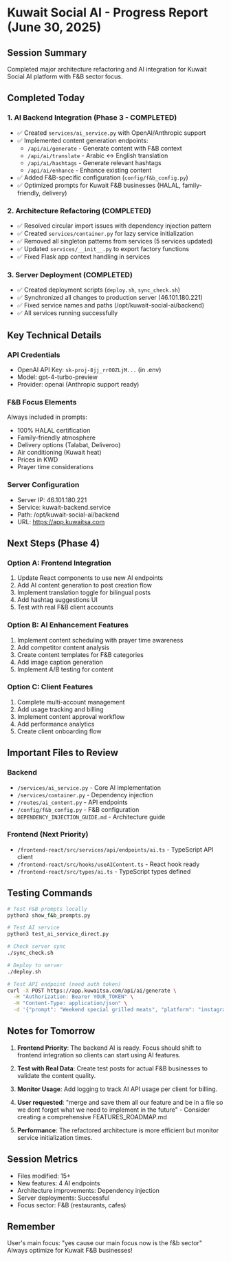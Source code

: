# Kuwait Social AI - Progress Report (June 30, 2025)

## Session Summary
Completed major architecture refactoring and AI integration for Kuwait Social AI platform with F&B sector focus.

## Completed Today

### 1. AI Backend Integration (Phase 3 - COMPLETED)
- ✅ Created `services/ai_service.py` with OpenAI/Anthropic support
- ✅ Implemented content generation endpoints:
  - `/api/ai/generate` - Generate content with F&B context
  - `/api/ai/translate` - Arabic ↔ English translation
  - `/api/ai/hashtags` - Generate relevant hashtags
  - `/api/ai/enhance` - Enhance existing content
- ✅ Added F&B-specific configuration (`config/f&b_config.py`)
- ✅ Optimized prompts for Kuwait F&B businesses (HALAL, family-friendly, delivery)

### 2. Architecture Refactoring (COMPLETED)
- ✅ Resolved circular import issues with dependency injection pattern
- ✅ Created `services/container.py` for lazy service initialization
- ✅ Removed all singleton patterns from services (5 services updated)
- ✅ Updated `services/__init__.py` to export factory functions
- ✅ Fixed Flask app context handling in services

### 3. Server Deployment (COMPLETED)
- ✅ Created deployment scripts (`deploy.sh`, `sync_check.sh`)
- ✅ Synchronized all changes to production server (46.101.180.221)
- ✅ Fixed service names and paths (/opt/kuwait-social-ai/backend)
- ✅ All services running successfully

## Key Technical Details

### API Credentials
- OpenAI API Key: `sk-proj-8jj_rr0OZLjM...` (in .env)
- Model: gpt-4-turbo-preview
- Provider: openai (Anthropic support ready)

### F&B Focus Elements
Always included in prompts:
- 100% HALAL certification
- Family-friendly atmosphere
- Delivery options (Talabat, Deliveroo)
- Air conditioning (Kuwait heat)
- Prices in KWD
- Prayer time considerations

### Server Configuration
- Server IP: 46.101.180.221
- Service: kuwait-backend.service
- Path: /opt/kuwait-social-ai/backend
- URL: https://app.kuwaitsa.com

## Next Steps (Phase 4)

### Option A: Frontend Integration
1. Update React components to use new AI endpoints
2. Add AI content generation to post creation flow
3. Implement translation toggle for bilingual posts
4. Add hashtag suggestions UI
5. Test with real F&B client accounts

### Option B: AI Enhancement Features
1. Implement content scheduling with prayer time awareness
2. Add competitor content analysis
3. Create content templates for F&B categories
4. Add image caption generation
5. Implement A/B testing for content

### Option C: Client Features
1. Complete multi-account management
2. Add usage tracking and billing
3. Implement content approval workflow
4. Add performance analytics
5. Create client onboarding flow

## Important Files to Review

### Backend
- `/services/ai_service.py` - Core AI implementation
- `/services/container.py` - Dependency injection
- `/routes/ai_content.py` - API endpoints
- `/config/f&b_config.py` - F&B configuration
- `DEPENDENCY_INJECTION_GUIDE.md` - Architecture guide

### Frontend (Next Priority)
- `/frontend-react/src/services/api/endpoints/ai.ts` - TypeScript API client
- `/frontend-react/src/hooks/useAIContent.ts` - React hook ready
- `/frontend-react/src/types/ai.ts` - TypeScript types defined

## Testing Commands

```bash
# Test F&B prompts locally
python3 show_f&b_prompts.py

# Test AI service
python3 test_ai_service_direct.py

# Check server sync
./sync_check.sh

# Deploy to server
./deploy.sh

# Test API endpoint (need auth token)
curl -X POST https://app.kuwaitsa.com/api/ai/generate \
  -H "Authorization: Bearer YOUR_TOKEN" \
  -H "Content-Type: application/json" \
  -d '{"prompt": "Weekend special grilled meats", "platform": "instagram", "business_type": "restaurant"}'
```

## Notes for Tomorrow

1. **Frontend Priority**: The backend AI is ready. Focus should shift to frontend integration so clients can start using AI features.

2. **Test with Real Data**: Create test posts for actual F&B businesses to validate the content quality.

3. **Monitor Usage**: Add logging to track AI API usage per client for billing.

4. **User requested**: "merge and save them all our feature and be in a file so we dont forget what we need to implement in the future" - Consider creating a comprehensive FEATURES_ROADMAP.md

5. **Performance**: The refactored architecture is more efficient but monitor service initialization times.

## Session Metrics
- Files modified: 15+
- New features: 4 AI endpoints
- Architecture improvements: Dependency injection
- Server deployments: Successful
- Focus sector: F&B (restaurants, cafes)

## Remember
User's main focus: "yes cause our main focus now is the f&b sector"
Always optimize for Kuwait F&B businesses!